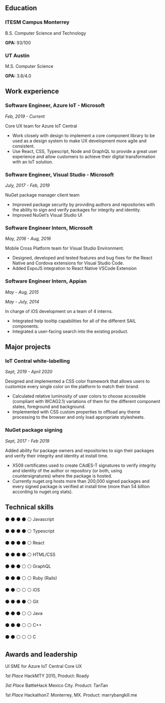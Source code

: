 ## Education

### ITESM Campus Monterrey
B.S. Computer Science and Technology

**GPA:** 93/100

### UT Austin
M.S. Computer Science

**GPA:** 3.8/4.0

## Work experience

### Software Engineer, Azure IoT - Microsoft
_Feb, 2019 - Current_

Core UX team for Azure IoT Central
- Work closely with design to implement a core component library to be used as a design system to make UX development more agile and consistent.
- Use React, CSS, Typescript, Node and GraphQL to provide a great user experience and allow customers to achieve their digital transformation with an IoT solution.

### Software Engineer, Visual Studio - Microsoft
_July, 2017 - Feb, 2019_

NuGet package manager client team
- Improved package security by providing authors and repositories with the ability to sign and verify packages for integrity and identity.
- Improved NuGet’s Visual Studio UI

### Software Engineer Intern, Microsoft
_May, 2016 - Aug, 2016_

Mobile Cross Platform team for Visual Studio Environment.
- Designed, developed and tested features and bug fixes for the React Native and Cordova extensions for Visual Studio Code.
- Added ExpoJS integration to React Native VSCode Extension

### Software Engineer Intern, Appian
_May - Aug, 2015_

_May - July, 2014_

In charge of iOS development on a team of 4 interns.
- Integrated help tooltip capabilities for all of the different SAIL components.
- Integrated a user-facing search into the existing product.

## Major projects

### IoT Central white-labelling
_Sept, 2019 - April 2020_

Designed and implemented a CSS color framework that allows users to customize every single color on the platform to match their brand.
- Calculated relative luminosity of user colors to choose accessible (compliant with WCAG2.1) variations of them for the different component states, foreground and background.
- Implemented with CSS custom properties to offload any theme processing to the browser and only load appropriate stylesheets.

### NuGet package signing
_Sept, 2017 - Feb 2019_

Added ability for package owners and repositories to sign their packages and verify their integrity and identity at install time.
- X509 certificates used to create CAdES-T signatures to verify integrity and identity of the author or repository (or both, using countersignatures) where the package is hosted.
- Currently nuget.org hosts more than 200,000 signed packages and every signed package is verified at install time (more than 54 billion according to nuget.org stats).

## Technical skills

:black_circle: :black_circle: :black_circle: :black_circle: :white_circle: Javascript

:black_circle: :black_circle: :black_circle: :black_circle: :white_circle: Typescript

:black_circle: :black_circle: :black_circle: :black_circle: :white_circle: React

:black_circle: :black_circle: :black_circle: :black_circle: :white_circle: HTML/CSS

:black_circle: :black_circle: :black_circle: :white_circle: :white_circle: GraphQL

:black_circle: :black_circle: :black_circle: :white_circle: :white_circle: Ruby (Rails)

:black_circle: :black_circle: :white_circle: :white_circle: :white_circle: iOS

:black_circle: :black_circle: :black_circle: :black_circle: :white_circle: Git

:black_circle: :black_circle: :black_circle: :white_circle: :white_circle: Java

:black_circle: :black_circle: :black_circle: :white_circle: :white_circle: C++

:black_circle: :black_circle: :white_circle: :white_circle: :white_circle: C

## Awards and leadership

UI SME for Azure IoT Central Core UX

_1st Place_ HackMTY 2015, Product: Roady

_3st Place_ BattleHack Mexico City. Product: TanTan

_1st Place_ Hackathon7. Monterrey, MX. Product: marrybangkill.me